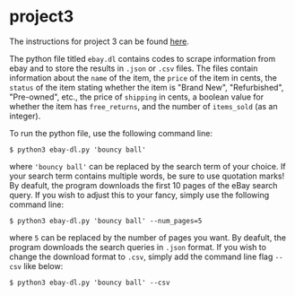 # project3

The instructions for project 3 can be found [here](https://github.com/mikeizbicki/cmc-csci040/tree/2022fall/project_03).

The python file titled `ebay.dl` contains codes to scrape information from ebay and to store the results in `.json` or `.csv` files. The files contain information about the `name` of the item, the `price` of the item in cents, the `status` of the item stating whether the item is "Brand New", "Refurbished", "Pre-owned", etc., the price of `shipping` in cents, a boolean value for whether the item has `free_returns`, and the number of `items_sold` (as an integer).

To run the python file, use the following command line:
```
$ python3 ebay-dl.py 'bouncy ball'
```
where `'bouncy ball'` can be replaced by the search term of your choice. If your search term contains multiple words, be sure to use quotation marks! By deafult, the program downloads the first 10 pages of the eBay search query. If you wish to adjust this to your fancy, simply use the following command line:
```
$ python3 ebay-dl.py 'bouncy ball' --num_pages=5
```
where `5` can be replaced by the number of pages you want. By deafult, the program downloads the search queries in `.json` format. If you wish to change the download format to `.csv`, simply add the command line flag `--csv` like below:
```
$ python3 ebay-dl.py 'bouncy ball' --csv
